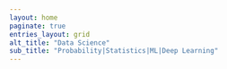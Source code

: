 ```yaml
---
layout: home
paginate: true
entries_layout: grid
alt_title: "Data Science"
sub_title: "Probability|Statistics|ML|Deep Learning"
---
```

